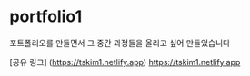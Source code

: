 # portfolio1

포트폴리오를 만들면서 그 중간 과정들을 올리고 싶어 만들었습니다

[공유 링크] (https://tskim1.netlify.app)
  https://tskim1.netlify.app

